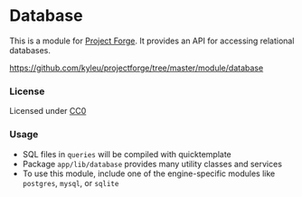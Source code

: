 <!--- Content managed by Project Forge, see [projectforge.md] for details. -->
# Database

This is a module for [Project Forge](https://projectforge.dev). It provides an API for accessing relational databases.

https://github.com/kyleu/projectforge/tree/master/module/database

### License

Licensed under [CC0](https://creativecommons.org/publicdomain/zero/1.0)

### Usage
- SQL files in `queries` will be compiled with quicktemplate
- Package `app/lib/database` provides many utility classes and services
- To use this module, include one of the engine-specific modules like `postgres`, `mysql`, or `sqlite`
